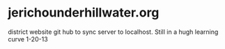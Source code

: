 jerichounderhillwater.org
=========================

district website
git hub to sync server to localhost.
Still in a hugh learning curve 1-20-13
